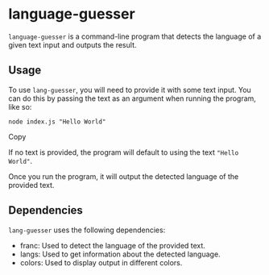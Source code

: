 language-guesser
============

`language-guesser` is a command-line program that detects the language of a given text input and outputs the result.

Usage
-----

To use `lang-guesser`, you will need to provide it with some text input. You can do this by passing the text as an argument when running the program, like so:

```
node index.js "Hello World"

```

Copy

If no text is provided, the program will default to using the text `"Hello World"`.

Once you run the program, it will output the detected language of the provided text.

Dependencies
------------

`lang-guesser` uses the following dependencies:

-   franc: Used to detect the language of the provided text.
-   langs: Used to get information about the detected language.
-   colors: Used to display output in different colors.
